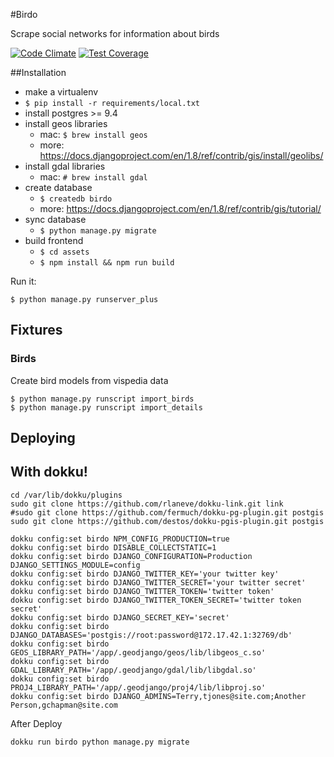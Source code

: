 #Birdo

Scrape social networks for information about birds

[![Code Climate](https://codeclimate.com/github/codefortulsa/birdo/badges/gpa.svg)](https://codeclimate.com/github/codefortulsa/birdo)
[![Test Coverage](https://codeclimate.com/github/codefortulsa/birdo/badges/coverage.svg)](https://codeclimate.com/github/codefortulsa/birdo/coverage)

##Installation

* make a virtualenv
* `$ pip install -r requirements/local.txt`
* install postgres >= 9.4
* install geos libraries
    * mac: `$ brew install geos`
    * more: https://docs.djangoproject.com/en/1.8/ref/contrib/gis/install/geolibs/
* install gdal libraries
    * mac: `# brew install gdal`
* create database
    * `$ createdb birdo`
    * more: https://docs.djangoproject.com/en/1.8/ref/contrib/gis/tutorial/
* sync database
    * `$ python manage.py migrate`
* build frontend
    * `$ cd assets`
    * `$ npm install && npm run build`

Run it:

`$ python manage.py runserver_plus`

## Fixtures

### Birds

Create bird models from vispedia data

```
$ python manage.py runscript import_birds
$ python manage.py runscript import_details
```


## Deploying

## With dokku!

```
cd /var/lib/dokku/plugins
sudo git clone https://github.com/rlaneve/dokku-link.git link
#sudo git clone https://github.com/fermuch/dokku-pg-plugin.git postgis
sudo git clone https://github.com/destos/dokku-pgis-plugin.git postgis
```

```
dokku config:set birdo NPM_CONFIG_PRODUCTION=true
dokku config:set birdo DISABLE_COLLECTSTATIC=1
dokku config:set birdo DJANGO_CONFIGURATION=Production DJANGO_SETTINGS_MODULE=config
dokku config:set birdo DJANGO_TWITTER_KEY='your twitter key'
dokku config:set birdo DJANGO_TWITTER_SECRET='your twitter secret'
dokku config:set birdo DJANGO_TWITTER_TOKEN='twitter token'
dokku config:set birdo DJANGO_TWITTER_TOKEN_SECRET='twitter token secret'
dokku config:set birdo DJANGO_SECRET_KEY='secret'
dokku config:set birdo DJANGO_DATABASES='postgis://root:password@172.17.42.1:32769/db'
dokku config:set birdo GEOS_LIBRARY_PATH='/app/.geodjango/geos/lib/libgeos_c.so'
dokku config:set birdo GDAL_LIBRARY_PATH='/app/.geodjango/gdal/lib/libgdal.so'
dokku config:set birdo PROJ4_LIBRARY_PATH='/app/.geodjango/proj4/lib/libproj.so'
dokku config:set birdo DJANGO_ADMINS=Terry,tjones@site.com;Another Person,gchapman@site.com
```

After Deploy

```
dokku run birdo python manage.py migrate
```
